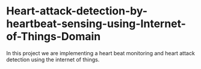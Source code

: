 # Heart-attack-detection-by-heartbeat-sensing-using-Internet-of-Things-Domain
In this project we are implementing a heart beat monitoring and heart attack detection using the internet of things.
